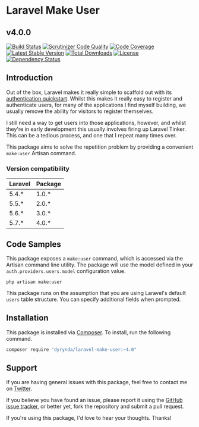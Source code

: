 # Laravel Make User
## v4.0.0

[![Build Status](https://travis-ci.org/michaeldyrynda/laravel-make-user.svg?branch=master)](https://travis-ci.org/michaeldyrynda/laravel-make-user)
[![Scrutinizer Code Quality](https://scrutinizer-ci.com/g/michaeldyrynda/laravel-make-user/badges/quality-score.png?b=master)](https://scrutinizer-ci.com/g/michaeldyrynda/laravel-make-user/?branch=master)
[![Code Coverage](https://scrutinizer-ci.com/g/michaeldyrynda/laravel-make-user/badges/coverage.png?b=master)](https://scrutinizer-ci.com/g/michaeldyrynda/laravel-make-user/?branch=master)
[![Latest Stable Version](https://poser.pugx.org/dyrynda/laravel-make-user/v/stable)](https://packagist.org/packages/dyrynda/laravel-make-user)
[![Total Downloads](https://poser.pugx.org/dyrynda/laravel-make-user/downloads)](https://packagist.org/packages/dyrynda/laravel-make-user)
[![License](https://poser.pugx.org/dyrynda/laravel-make-user/license)](https://packagist.org/packages/dyrynda/laravel-make-user)
[![Dependency Status](https://www.versioneye.com/php/dyrynda:laravel-make-user/dev-master/badge?style=flat-square)](https://www.versioneye.com/php/dyrynda:laravel-make-user/dev-master)

## Introduction

Out of the box, Laravel makes it really simple to scaffold out with its [authentication quickstart](https://laravel.com/docs/5.7/authentication#authentication-quickstart). Whilst this makes it really easy to register and authenticate users, for many of the applications I find myself building, we usually remove the ability for visitors to register themselves.

I still need a way to get users into those applications, however, and whilst they're in early development this usually involves firing up Laravel Tinker. This can be a tedious process, and one that I repeat many times over.

This package aims to solve the repetition problem by providing a convenient `make:user` Artisan command.

### Version compatibility

Laravel | Package
:-------|:--------
5.4.*   | 1.0.*
5.5.*   | 2.0.*
5.6.*   | 3.0.*
5.7.*   | 4.0.*

## Code Samples

This package exposes a `make:user` command, which is accessed via the Artisan command line utility. The package will use the model defined in your `auth.providers.users.model` configuration value.

```
php artisan make:user
```

This package runs on the assumption that you are using Laravel's default `users` table structure. You can specify additional fields when prompted.

## Installation

This package is installed via [Composer](https://getcomposer.org/). To install, run the following command.

```bash
composer require "dyrynda/laravel-make-user:~4.0"
```

## Support

If you are having general issues with this package, feel free to contact me on [Twitter](https://twitter.com/michaeldyrynda).

If you believe you have found an issue, please report it using the [GitHub issue tracker](https://github.com/michaeldyrynda/laravel-make-user/issues), or better yet, fork the repository and submit a pull request.

If you're using this package, I'd love to hear your thoughts. Thanks!
